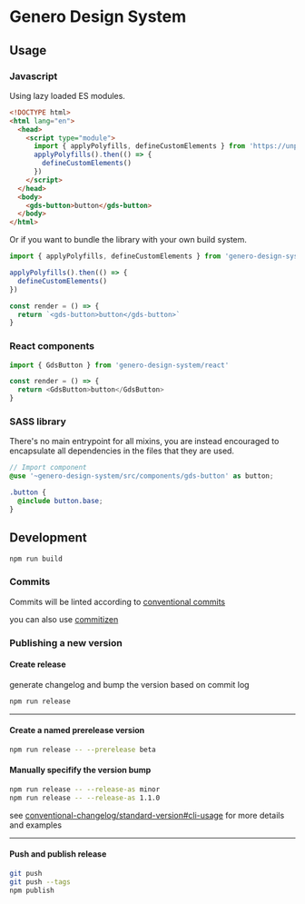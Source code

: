 # Genero Design System

## Usage

### Javascript

Using lazy loaded ES modules.

```html
<!DOCTYPE html>
<html lang="en">
  <head>
    <script type="module">
      import { applyPolyfills, defineCustomElements } from 'https://unpkg.com/genero-design-system/loader/index.mjs'
      applyPolyfills().then(() => {
        defineCustomElements()
      })
    </script>
  </head>
  <body>
    <gds-button>button</gds-button>
  </body>
</html>
```

Or if you want to bundle the library with your own build system.

```js
import { applyPolyfills, defineCustomElements } from 'genero-design-system/loader'

applyPolyfills().then(() => {
  defineCustomElements()
})

const render = () => {
  return `<gds-button>button</gds-button>`
}
```

### React components

```js
import { GdsButton } from 'genero-design-system/react'

const render = () => {
  return <GdsButton>button</GdsButton>
}
```

### SASS library

There's no main entrypoint for all mixins, you are instead encouraged to encapsulate all dependencies in the files that they are used.

```scss
// Import component
@use '~genero-design-system/src/components/gds-button' as button;

.button {
  @include button.base;
}
```

## Development

```sh
npm run build
```

### Commits

Commits will be linted according to [conventional commits](https://www.conventionalcommits.org/en/v1.0.0/)

you can also use [commitizen](https://commitizen.github.io/cz-cli/)

### Publishing a new version

#### Create release

generate changelog and bump the version based on commit log

```sh
npm run release
```

---

#### Create a named prerelease version

```sh
npm run release -- --prerelease beta
```

#### Manually specifify the version bump

```sh
npm run release -- --release-as minor
npm run release -- --release-as 1.1.0
```

see [conventional-changelog/standard-version#cli-usage](https://github.com/conventional-changelog/standard-version#cli-usage) for more details and examples

---

#### Push and publish release

```sh
git push
git push --tags
npm publish
```
